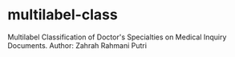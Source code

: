 # multilabel-class
Multilabel Classification of Doctor's Specialties on Medical Inquiry Documents.
Author: Zahrah Rahmani Putri